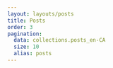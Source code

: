 ```yaml
---
layout: layouts/posts
title: Posts
order: 3
pagination:
  data: collections.posts_en-CA
  size: 10
  alias: posts
---
```


